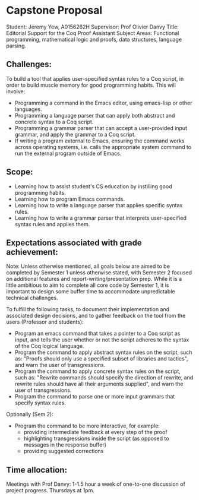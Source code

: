 # Capstone Proposal  

Student: Jeremy Yew, A0156262H
Supervisor: Prof Olivier Danvy
Title: Editorial Support for the Coq Proof Assistant 
Subject Areas: Functional programming, mathematical logic and proofs,  data structures, language parsing. 

## Challenges: 
To build a tool that applies user-specified syntax rules to a Coq script, in order to build muscle memory for good programming habits. This will involve: 
  - Programming a command in the Emacs editor, using emacs-lisp or other languages. 
  - Programming a language parser that can apply both abstract and concrete syntax to a Coq script. 
  - Programming a grammar parser that can accept a user-provided input grammar, and apply the grammar to a Coq script. 
  - If writing a program external to Emacs, ensuring the command works across operating systems, i.e. calls the appropriate system command to run the external program outside of Emacs. 

## Scope: 
- Learning how to assist student's CS education by instilling good programming habits. 
- Learning how to program Emacs commands.
- Learning how to write a language parser that applies specific syntax rules. 
- Learning how to write a grammar parser that interprets user-specified syntax rules and applies them. 

## Expectations associated with grade achievement: 
Note: Unless otherwise mentioned, all goals below are aimed to be completed by Semester 1 unless otherwise stated, with Semester 2 focused on additional features and report-writing/presentation prep. While it is a little ambitious to aim to complete all core code by Semester 1, it is important to design some buffer time to accommodate unpredictable technical challenges. 

To fulfill the following tasks, to document their implementation and associated design decisions, and to gather feedback on the tool from the users (Professor and students): 
- Program an emacs command that takes a pointer to a Coq script as input, and tells the user whether or not the script adheres to the syntax of the Coq logical language. 
- Program the command to apply abstract syntax rules on the script, such as: "Proofs should only use a specified subset of libraries and tactics", and warn the user of transgressions. 
- Program the command to apply concrete syntax rules on the script, such as: "Rewrite commands should specify the direction of rewrite, and rewrite rules should have all their arguments supplied", and warn the user of transgressions. 
- Program the command to parse one or more input grammars that specify syntax rules. 

Optionally (Sem 2):
- Program the command to be more interactive, for example: 
  - providing intermediate feedback at every step of the proof
  - highlighting transgressions inside the script (as opposed to messages in the response buffer)
  - providing suggested corrections

## Time allocation: 
Meetings with Prof Danvy: 1-1.5 hour a week of one-to-one discussion of project progress. Thursdays at 1pm.
